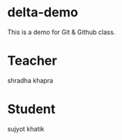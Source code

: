 # delta-demo
This is a demo for Git &amp; Github class.

# Teacher
shradha khapra

# Student
sujyot khatik
